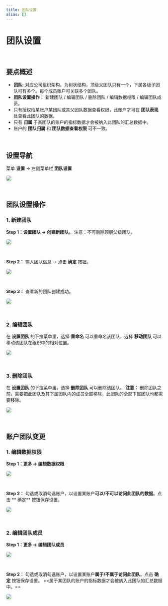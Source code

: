 ```yaml
---
title: 团队设置
alias: []
---
```


# 团队设置

<br />

## 要点概述

-   **团队:** 对应公司组织架构。为树状结构，顶级父团队只有一个，下属各级子团队可有多个。每个成员账户可关联多个团队。
-   **团队设置操作：** 新建团队 / 编辑团队 / 删除团队 / 编辑数据权限 / 编辑团队成员。
-   只有授权给某账户某团队或其父团队数据查看权限，此账户才可在 **团队表现** 处查看此团队的数据。
-   只有 **归属** 于某团队的账户的指标数据才会被纳入此团队的汇总数据中。
-   账户的 **团队归属** 和 **团队数据查看权限** 可不一致。

<br />

## 设置导航

菜单 **设置** -> 左侧菜单栏 **团队设置**

<img style="border-radius: 0.3125em;
    box-shadow: 0 2px 4px 0 rgba(34,36,38,.12),0 2px 10px 0 rgba(34,36,38,.08);" src="https://release-note.oss-cn-hongkong.aliyuncs.com/img/Team9.png" />

<br />

## 团队设置操作

### 1. 新建团队

**Step 1：设置团队 -> 创建新团队。** 注意：不可删除顶层父级团队。

<img style="border-radius: 0.3125em;
    box-shadow: 0 2px 4px 0 rgba(34,36,38,.12),0 2px 10px 0 rgba(34,36,38,.08);" src="https://release-note.oss-cn-hongkong.aliyuncs.com/img/Team2.png" />

<br />

**Step 2：** 输入团队信息 -> 点击 **确定** 按钮。

<img style="border-radius: 0.3125em;
    box-shadow: 0 2px 4px 0 rgba(34,36,38,.12),0 2px 10px 0 rgba(34,36,38,.08);" src="https://release-note.oss-cn-hongkong.aliyuncs.com/img/Team3.png" />

<br />

**Step 3：** 查看新的团队创建成功。

<img style="border-radius: 0.3125em;
    box-shadow: 0 2px 4px 0 rgba(34,36,38,.12),0 2px 10px 0 rgba(34,36,38,.08);" src="https://release-note.oss-cn-hongkong.aliyuncs.com/img/Team4.png" />

<br />

### 2. 编辑团队

在 **设置团队** 的下拉菜单里，选择 **重命名** 可以重命名该团队，选择 **移动团队** 可以移动该团队在组织中的相对位置。

<img style="border-radius: 0.3125em;
    box-shadow: 0 2px 4px 0 rgba(34,36,38,.12),0 2px 10px 0 rgba(34,36,38,.08);" src="https://release-note.oss-cn-hongkong.aliyuncs.com/img/Team5.png" />

<br />

### 3. 删除团队

在 **设置团队** 的下拉菜单里，选择 **删除团队** 可以删除该团队。
**注意：** 删除团队之前，需要把此团队及其下属团队内的成员全部移除，此团队的全部下属团队也都需要移除。

<img style="border-radius: 0.3125em;
    box-shadow: 0 2px 4px 0 rgba(34,36,38,.12),0 2px 10px 0 rgba(34,36,38,.08);" src="https://release-note.oss-cn-hongkong.aliyuncs.com/img/Team5.png" />

<br />

## 账户团队变更

### 1. 编辑数据权限

**Step 1：更多 -> 编辑数据权限**

<img style="border-radius: 0.3125em;
    box-shadow: 0 2px 4px 0 rgba(34,36,38,.12),0 2px 10px 0 rgba(34,36,38,.08);" src="https://release-note.oss-cn-hongkong.aliyuncs.com/img/Team6.png" />

<br />

**Step 2：** 勾选或取消勾选账户，以设置某账户**可以/不可以访问此团队的数据**。点击 ** 确定** 按钮保存设置。

<img style="border-radius: 0.3125em;
    box-shadow: 0 2px 4px 0 rgba(34,36,38,.12),0 2px 10px 0 rgba(34,36,38,.08);" src="https://release-note.oss-cn-hongkong.aliyuncs.com/img/Team7.png" />

<br />

### 2. 编辑团队成员

**Step 1：更多 -> 编辑团队成员**

<img style="border-radius: 0.3125em;
    box-shadow: 0 2px 4px 0 rgba(34,36,38,.12),0 2px 10px 0 rgba(34,36,38,.08);" src="https://release-note.oss-cn-hongkong.aliyuncs.com/img/Team6.png" />

<br />

**Step 2：** 勾选或取消勾选账户，以设置某账户**属于/不属于访问此团队**。点击 **确定** 按钮保存设置。
==属于某团队的账户的指标数据才会被纳入此团队的汇总数据中。==

<img style="border-radius: 0.3125em;
    box-shadow: 0 2px 4px 0 rgba(34,36,38,.12),0 2px 10px 0 rgba(34,36,38,.08);" src="https://release-note.oss-cn-hongkong.aliyuncs.com/img/Team8.png" />

<br />
